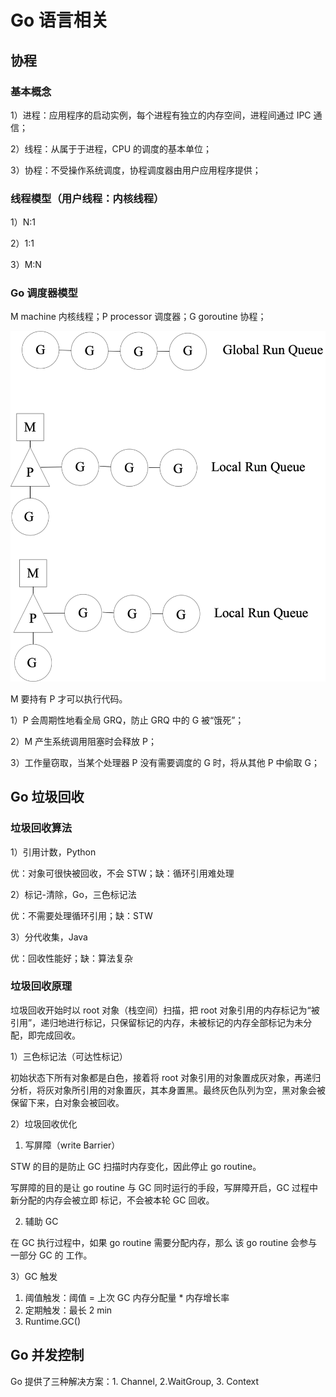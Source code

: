 # Go 语言相关

## 协程

### 基本概念

1）进程：应用程序的启动实例，每个进程有独立的内存空间，进程间通过 IPC 通信；

2）线程：从属于于进程，CPU 的调度的基本单位；

3）协程：不受操作系统调度，协程调度器由用户应用程序提供；

### 线程模型（用户线程：内核线程）

1）N:1

2）1:1

3）M:N

### Go 调度器模型

M machine 内核线程；P processor 调度器；G goroutine 协程；

![image-20230905130256995](Go语言相关.assets/image-20230905130256995.png)

M 要持有 P 才可以执行代码。

1）P 会周期性地看全局 GRQ，防止 GRQ 中的 G 被“饿死”；

2）M 产生系统调用阻塞时会释放 P；

3）工作量窃取，当某个处理器 P 没有需要调度的 G 时，将从其他 P 中偷取 G；

## Go 垃圾回收

### 垃圾回收算法

1）引用计数，Python

优：对象可很快被回收，不会 STW；缺：循环引用难处理

2）标记-清除，Go，三色标记法

优：不需要处理循环引用；缺：STW

3）分代收集，Java

优：回收性能好；缺：算法复杂

### 垃圾回收原理

垃圾回收开始时以 root 对象（栈空间）扫描，把 root 对象引用的内存标记为“被引用”，递归地进行标记，只保留标记的内存，未被标记的内存全部标记为未分配，即完成回收。

1）三色标记法（可达性标记）

初始状态下所有对象都是白色，接着将 root 对象引用的对象置成灰对象，再递归分析，将灰对象所引用的对象置灰，其本身置黑。最终灰色队列为空，黑对象会被保留下来，白对象会被回收。

2）垃圾回收优化

1. 写屏障（write Barrier）

STW 的目的是防止 GC 扫描时内存变化，因此停止 go routine。

写屏障的目的是让 go routine 与 GC 同时运行的手段，写屏障开启，GC 过程中新分配的内存会被立即 标记，不会被本轮 GC 回收。

2. 辅助 GC

在 GC 执行过程中，如果 go routine 需要分配内存，那么 该 go routine 会参与一部分 GC 的 工作。

3）GC 触发

1. 阈值触发：阈值 = 上次 GC 内存分配量 * 内存增长率
2. 定期触发：最长 2 min
3. Runtime.GC()



## Go 并发控制

Go 提供了三种解决方案：1. Channel, 2.WaitGroup, 3. Context

